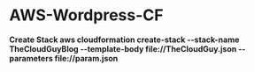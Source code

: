 # AWS-Wordpress-CF
<b>Create Stack<b/>
aws cloudformation create-stack --stack-name TheCloudGuyBlog --template-body file://TheCloudGuy.json --parameters file://param.json
